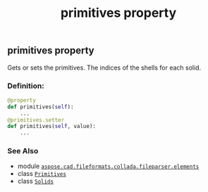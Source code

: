﻿---
title: primitives property
second_title: Aspose.CAD for Python via .NET API References
description: 
type: docs
weight: 80
url: /aspose.cad.fileformats.collada.fileparser.elements/solids/primitives/
is_root: false
---

## primitives property


Gets or sets the primitives.
The indices of the shells for each solid.
### Definition:
```python
@property
def primitives(self):
    ...
@primitives.setter
def primitives(self, value):
    ...
```

### See Also
* module [`aspose.cad.fileformats.collada.fileparser.elements`](../../)
* class [`Primitives`](/cad/python-net/aspose.cad.fileformats.collada.fileparser.elements/primitives)
* class [`Solids`](/cad/python-net/aspose.cad.fileformats.collada.fileparser.elements/solids)
